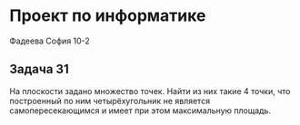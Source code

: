 # Проект по информатике

Фадеева София 10-2

## Задача 31

На плоскости задано множество точек. Найти из них такие 4 точки, что построенный по ним четырёхугольник не является самопересекающимся и имеет при этом максимальную площадь.
